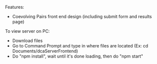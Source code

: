 Features:
* Coevolving Pairs front end design (including submit form and results page)

To view server on PC:
* Download files
* Go to Command Prompt and type in where files are located (Ex: cd Documents/dcaServerFrontend)
* Do "npm install", wait until it's done loading, then do "npm start"
